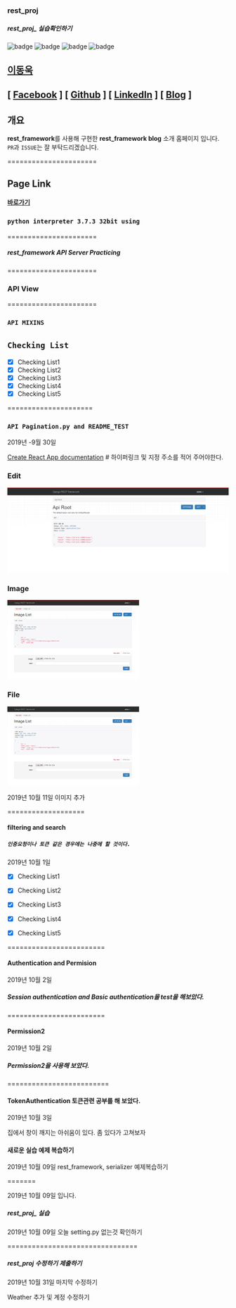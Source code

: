 ### rest_proj

##### rest_proj_ 실습확인하기 

![badge](https://img.shields.io/github/repo-size/sunshane6726/rest_proj) ![badge](https://img.shields.io/github/last-commit/sunshane6726/rest_proj) ![badge](https://img.shields.io/github/stars/sunshane6726/rest_proj) ![badge](https://img.shields.io/github/watchers/sunshane6726/rest_proj)

## [이동욱](https://github.com/sunshane6726/rest_proj)

## [ [Facebook](https://www.facebook.com/profile.php?id=100003563139328) ] [ [Github](https://github.com/sunshane6726) ] [ [LinkedIn](#) ] [ [Blog](https://github.com/sunshane6726/rest_proj) ]<br/>

## 개요

**rest_framework**를 사용해 구현한 **rest_framework blog** 소개 홈페이지 입니다.<br>
`PR`과 `ISSUE`는 잘 부탁드리겠습니다.

======================


## Page Link

#### [바로가기](https://github.com/sunshane6726/rest_proj)

### `python interpreter 3.7.3 32bit using`

======================
##### rest_framework API Server Practicing

======================

### API View 

======================

### `API MIXINS`

## `Checking List`

-   [x] Checking List1
-   [x] Checking List2
-   [x] Checking List3
-   [x] Checking List4
-   [x] Checking List5

=====================

### `API Pagination.py and README_TEST`


2019년 -9월 30일 

[Create React App documentation](http://localhost:8000) # 하이퍼링크 및 지정 주소를 적어 주어야한다.


### Edit

<img src="demo_test/proj1.png" alt= "no">

### Image

<img src="demo_test/proj2.png" alt="no" width="300">

### File

<img src="demo_test/proj2.png" alt="no" width="300">

2019년 10월 11일 이미지 추가

===================

#### filtering and search 

##### `인증요청이나 토큰 같은 경우에는 나중에 할 것이다.`

2019년 10월 1일

-   [x] Checking List1
-   [x] Checking List2
-   [x] Checking List3
-   [x] Checking List4
-   [x] Checking List5


========================

#### Authentication and Permision 

2019년 10월 2일

##### Session authentication and Basic authentication을 test을 해보았다.

========================

#### Permission2

2019년 10월 2일

##### Permission2을 사용해 보았다.

=========================

#### TokenAuthentication 토큰관련 공부를 해 보았다.

2019년 10월 3일 

집에서 창이 깨지는 아쉬움이 있다. 좀 있다가 고쳐보자

#### 새로운 실습 예제 복습하기 

2019년 10월 09일 rest_framework, serializer 예제복습하기

=======

2019년 10월 09일 입니다.

##### rest_proj_ 실습

2019년 10월 09일 오늘 setting.py 없는것 확인하기

================================

##### rest_proj 수정하기 제출하기

2019년 10월 31일 마지막 수정하기 

Weather 추가 및 계정 수정하기